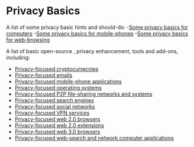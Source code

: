 # Privacy Basics

A list of some privacy basic hints and should-do:
-[Some privacy basics for computers](https://github.com/serejandmyself/Privacy-Basics/blob/master/Some%20privacy%20basics%20for%20computers.md)
-[Some privacy basics for mobile-phones](https://github.com/serejandmyself/Privacy-Basics/blob/master/Some%20privacy%20basics%20for%20mobile-phones.md)
-[Some privacy basics for web-browsing](https://github.com/serejandmyself/Privacy-Basics/blob/master/Some%20privacy%20basics%20for%20web-browsing.md)

A list of basic open-source , privacy enhancement, tools and add-ons, including:
- [Privacy-focused cryptocurrecnies](https://github.com/serejandmyself/Privacy-Basics/blob/master/Privacy-focused%20cryptocurrecnies.md)
- [Privacy-focused emails](https://github.com/serejandmyself/Privacy-Basics/blob/master/Privacy-focused%20emails.md)
- [Privacy-focused mobile-phone applications](https://github.com/serejandmyself/Privacy-Basics/blob/master/Privacy-focused%20mobile-phone%20applications.md)
- [Privacy-focused operating systems](https://github.com/serejandmyself/Privacy-Basics/blob/master/Privacy-focused%20operating%20systems.md)
- [Privacy-focused P2P file-sharing networks and systems](https://github.com/serejandmyself/Privacy-Basics/blob/master/Privacy-focused%20P2P%20file-sharing%20networks%20and%20systems.md)
- [Privacy-focused search engines](https://github.com/serejandmyself/Privacy-Basics/blob/master/Privacy-focused%20search%20engines.md)
- [Privacy-focused social networks](https://github.com/serejandmyself/Privacy-Basics/blob/master/Privacy-focused%20social%20networks.md)
- [Privacy-focused VPN services](https://github.com/serejandmyself/Privacy-Basics/blob/master/Privacy-focused%20VPN%20services.md)
- [Privacy-focused web 2.0 browsers](https://github.com/serejandmyself/Privacy-Basics/blob/master/Privacy-focused%20web%202.0-browsers.md)
- [Privacy-focused web 2.0 extensions](https://github.com/serejandmyself/Privacy-Basics/blob/master/Privacy-focused%20web%202.0-extensions.md)
- [Privacy-focused web 3.0 browsers](https://github.com/serejandmyself/Privacy-Basics/blob/master/Privacy-focused%20web%203.0-browsers.md)
- [Privacy-focused web-search and network computer applications](https://github.com/serejandmyself/Privacy-Basics/blob/master/Privacy-focused%20web-search%20and%20network%20computer%20applications.md)
